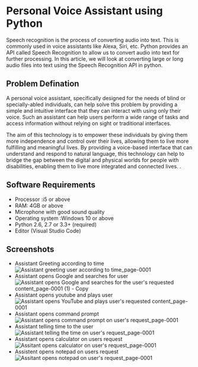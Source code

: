 # Personal Voice Assistant using Python

Speech recognition is the process of converting audio into text. This is commonly used in voice assistants like Alexa, Siri, etc. Python provides an API called Speech Recognition to allow us to convert audio into text for further processing. In this article, we will look at converting large or long audio files into text using the Speech Recognition API in python.

## Problem Defination
A personal voice assistant, specifically designed for the needs of blind or specially-abled individuals, can help solve this problem by providing a simple and intuitive interface that they can interact with using only their voice. Such an assistant can help users perform a wide range of tasks and access information without relying on sight or traditional interfaces.

The aim of this technology is to empower these individuals by giving them more independence and control over their lives, allowing them to live more fulfilling and meaningful lives. By providing a voice-based interface that can understand and respond to natural language, this technology can help to bridge the gap between the digital and physical worlds for people with disabilities, enabling them to live more integrated and connected lives.
.

## Software Requirements

- Processor :i5 or above
- RAM: 4GB or above
- Microphone with good sound quality
- Operating system :Windows 10 or above
- Python 2.6, 2.7 or 3.3+ (required)
- Editor (Visual Studio Code)


## Screenshots
- Assistant Greeting according to time![Assistant greeting user according to time_page-0001](https://user-images.githubusercontent.com/69000301/222985593-68c787c7-c130-4471-8baa-95be1bc036b2.jpg)
- Assistant opens Google and searches for user![Assistant opens Google and searches for the user's requested content_page-0001 (1) - Copy](https://user-images.githubusercontent.com/69000301/222985508-a048203e-d356-49c8-8e0e-f53e64719049.jpg)
- Assistant opens youtube and plays user![Assistant opens YouTube and plays user's requested content_page-0001](https://user-images.githubusercontent.com/69000301/222985574-9357d780-ab34-4972-93a5-6d485e3e8952.jpg)
- Assistant opens command prompt![Assistant opens command prompt on user's request_page-0001](https://user-images.githubusercontent.com/69000301/222985581-66994ea1-76f4-4038-8f33-770ef6dff38a.jpg)
- Assistant telling time to the user![Assistant telling the time on user's request_page-0001](https://user-images.githubusercontent.com/69000301/222985588-9085711e-f37b-4fc5-9faf-827e01a20fc7.jpg)
- Assistant opens calculator on users request![Assitant opens calculator on user's request_page-0001](https://user-images.githubusercontent.com/69000301/222985578-409c5599-9fbd-45a3-9da4-f3eeb7302358.jpg)
- Assistent opens notepad on users request![Assitant opens notepad on user's request_page-0001](https://user-images.githubusercontent.com/69000301/222985583-1663f3ce-f6b3-4901-a7a5-bffd51229976.jpg)











